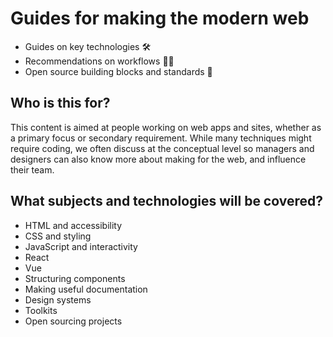 # Guides for making the modern web

- Guides on key technologies 🛠
- Recommendations on workflows 💁🏾‍
- Open source building blocks and standards 🎁

## Who is this for?

This content is aimed at people working on web apps and sites, whether as a primary focus or secondary requirement. While many techniques might require coding, we often discuss at the conceptual level so managers and designers can also know more about making for the web, and influence their team.

## What subjects and technologies will be covered?

- HTML and accessibility
- CSS and styling
- JavaScript and interactivity
- React
- Vue
- Structuring components
- Making useful documentation
- Design systems
- Toolkits
- Open sourcing projects
